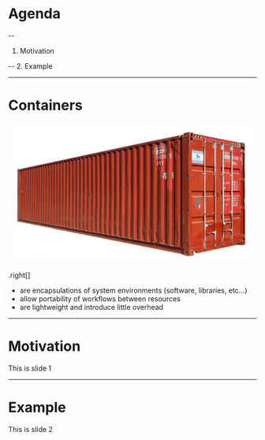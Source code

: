 # Agenda

--
1. Motivation

--
2. Example

---

# Containers

![Container](container.jpg)

.right[]
- are encapsulations of system environments (software, libraries, etc…)
- allow portability of workflows between resources
- are lightweight and introduce little overhead

---
# Motivation
This is slide 1

---
# Example
This is slide 2
